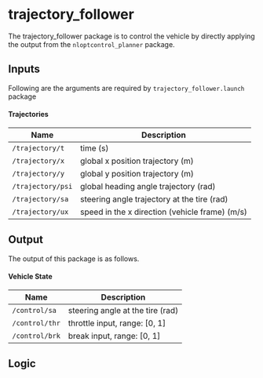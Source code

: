 # trajectory_follower

The trajectory_follower package is to control the vehicle by directly applying the output from the `nloptcontrol_planner` package.

## Inputs

Following are the arguments are required by `trajectory_follower.launch` package

#### Trajectories

Name | Description
--- | ---
`/trajectory/t`| time (s)
`/trajectory/x`| global x position trajectory (m)
`/trajectory/y`| global y position trajectory (m)
`/trajectory/psi`| global heading angle trajectory (rad)
`/trajectory/sa`| steering angle trajectory at the tire (rad)
`/trajectory/ux`| speed in the x direction (vehicle frame) (m/s)

## Output

The output of this package is as follows.

#### Vehicle State

Name | Description
--- | ---
`/control/sa`| steering angle at the tire (rad)
`/control/thr`| throttle input, range: [0, 1]
`/control/brk`| break input, range: [0, 1]

## Logic
